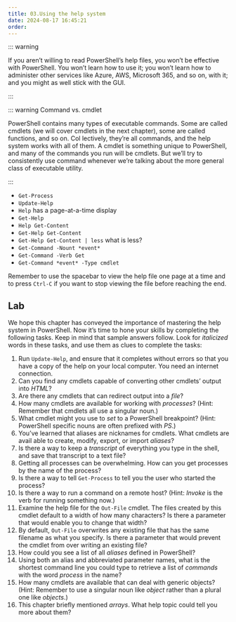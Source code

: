 ```yaml
---
title: 03.Using the help system
date: 2024-08-17 16:45:21
order:
---
```


::: warning

If you aren’t willing to read PowerShell’s help files, you won’t be effective with PowerShell. You won’t learn how to use it; you won’t learn how to administer other services like Azure, AWS, Microsoft 365, and so on, with it; and you might as well stick with the GUI.

:::

::: warning Command vs. cmdlet

PowerShell contains many types of executable commands. Some are called cmdlets (we will cover cmdlets in the next chapter), some are called functions, and so on. Col lectively, they’re all commands, and the help system works with all of them. A cmdlet is something unique to PowerShell, and many of the commands you run will be cmdlets. But we’ll try to consistently use command whenever we’re talking about the more general class of executable utility.

:::

- `Get-Process`
- `Update-Help`
- `Help` has a page-at-a-time display
- `Get-Help`
- `Help Get-Content`
- `Get-Help Get-Content`
- `Get-Help Get-Content | less` what is less?
- `Get-Command -Nount *event*`
- `Get-Command -Verb Get`
- `Get-Command *event* -Type cmdlet`

Remember to use the spacebar to view the help file one page at a time and to press `Ctrl-C` if you want to stop viewing the file before reaching the end.

## Lab

We hope this chapter has conveyed the importance of mastering the help system in PowerShell. Now it’s time to hone your skills by completing the following tasks. Keep in mind that sample answers follow. Look for _italicized_ words in these tasks, and use them as clues to complete the tasks:

1. Run `Update-Help`, and ensure that it completes without errors so that you have a copy of the help on your local computer. You need an internet connection.
2. Can you find any cmdlets capable of converting other cmdlets’ output into _HTML_?
3. Are there any cmdlets that can redirect output into a _file_?
4. How many cmdlets are available for working with _processes_? (Hint: Remember that cmdlets all use a singular noun.)
5. What cmdlet might you use to _set_ to a PowerShell breakpoint? (Hint: PowerShell specific nouns are often prefixed with _PS_.)
6. You’ve learned that aliases are nicknames for cmdlets. What cmdlets are avail able to create, modify, export, or import _aliases_?
7. Is there a way to keep a _transcript_ of everything you type in the shell, and save that transcript to a text file?
8. Getting all processes can be overwhelming. How can you get processes by the name of the process?
9. Is there a way to tell `Get-Process` to tell you the user who started the process?
10. Is there a way to run a command on a remote host? (Hint: _Invoke_ is the verb for running something now.)
11. Examine the help file for the `Out-File` cmdlet. The files created by this cmdlet default to a width of how many characters? Is there a parameter that would enable you to change that width?
12. By default, `Out-File` overwrites any existing file that has the same filename as what you specify. Is there a parameter that would prevent the cmdlet from over writing an existing file?
13. How could you see a list of all _aliases_ defined in PowerShell?
14. Using both an alias and abbreviated parameter names, what is the shortest command line you could type to retrieve a list of _commands_ with the word _process_ in the name?
15. How many cmdlets are available that can deal with generic objects? (Hint: Remember to use a singular noun like _object_ rather than a plural one like _objects_.)
16. This chapter briefly mentioned _arrays_. What help topic could tell you more about them?
